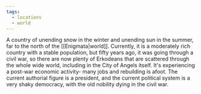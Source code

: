 ```yaml
---
tags:
  - locations
  - world
---
```

A country of unending snow in the winter and unending sun in the summer, far to the north of the [[Enigmata|world]]. Currently, it is a moderately rich country with a stable population, but fifty years ago, it was going through a civil war, so there are now plenty of Erkodeans that are scattered through the whole wide world, including in the City of Angels itself. It's experiencing a post-war economic activity- many jobs and rebuilding is afoot. The current authorial figure is a president, and the current political system is a very shaky democracy, with the old nobility dying in the civil war.